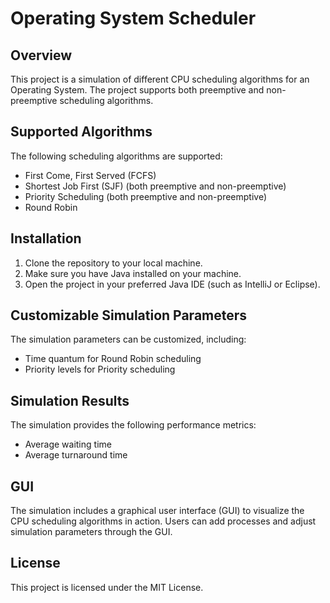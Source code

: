 # Operating System Scheduler

## Overview

This project is a simulation of different CPU scheduling algorithms for an Operating System. The project supports both
preemptive and non-preemptive scheduling algorithms.

## Supported Algorithms

The following scheduling algorithms are supported:

- First Come, First Served (FCFS)
- Shortest Job First (SJF) (both preemptive and non-preemptive)
- Priority Scheduling (both preemptive and non-preemptive)
- Round Robin

## Installation

1. Clone the repository to your local machine.
2. Make sure you have Java installed on your machine.
3. Open the project in your preferred Java IDE (such as IntelliJ or Eclipse).

## Customizable Simulation Parameters

The simulation parameters can be customized, including:

- Time quantum for Round Robin scheduling
- Priority levels for Priority scheduling

## Simulation Results

The simulation provides the following performance metrics:

- Average waiting time
- Average turnaround time

## GUI

The simulation includes a graphical user interface (GUI) to visualize the CPU scheduling algorithms in action. Users can
add processes and adjust simulation parameters through the GUI.

## License

This project is licensed under the MIT License.
